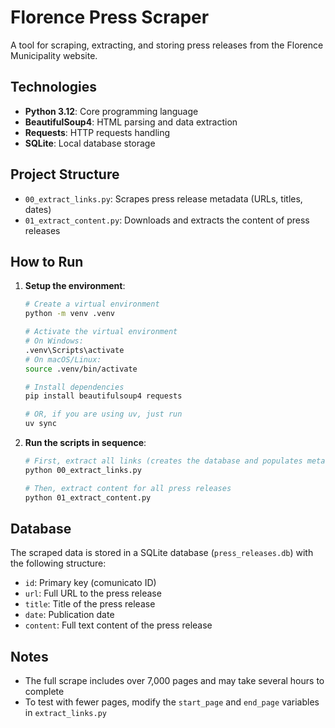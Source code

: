 # Florence Press Scraper

A tool for scraping, extracting, and storing press releases from the Florence Municipality website.

## Technologies

- **Python 3.12**: Core programming language
- **BeautifulSoup4**: HTML parsing and data extraction
- **Requests**: HTTP requests handling
- **SQLite**: Local database storage

## Project Structure

- `00_extract_links.py`: Scrapes press release metadata (URLs, titles, dates)
- `01_extract_content.py`: Downloads and extracts the content of press releases

## How to Run

1. **Setup the environment**:
   ```bash
   # Create a virtual environment
   python -m venv .venv
   
   # Activate the virtual environment
   # On Windows:
   .venv\Scripts\activate
   # On macOS/Linux:
   source .venv/bin/activate
   
   # Install dependencies
   pip install beautifulsoup4 requests

   # OR, if you are using uv, just run 
   uv sync
   ```

2. **Run the scripts in sequence**:
   ```bash
   # First, extract all links (creates the database and populates metadata)
   python 00_extract_links.py
   
   # Then, extract content for all press releases
   python 01_extract_content.py
   ```

## Database

The scraped data is stored in a SQLite database (`press_releases.db`) with the following structure:
- `id`: Primary key (comunicato ID)
- `url`: Full URL to the press release
- `title`: Title of the press release
- `date`: Publication date
- `content`: Full text content of the press release

## Notes

- The full scrape includes over 7,000 pages and may take several hours to complete
- To test with fewer pages, modify the `start_page` and `end_page` variables in `extract_links.py`
